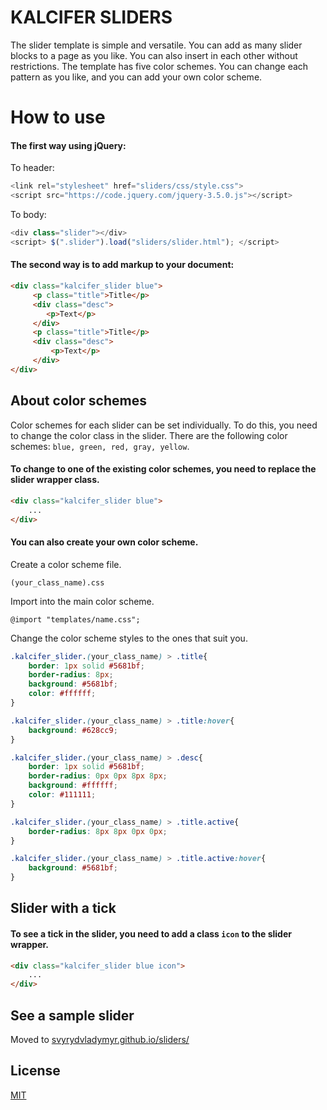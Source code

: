 # KALCIFER SLIDERS

The slider template is simple and versatile. 
You can add as many slider blocks to a page as you like. You can also insert in each other without restrictions.
The template has five color schemes. You can change each pattern as you like, and you can add your own color scheme.

# How to use

#### The first way using jQuery:

To header:

```javascript
<link rel="stylesheet" href="sliders/css/style.css">
<script src="https://code.jquery.com/jquery-3.5.0.js"></script>
```

To body:

```javascript
<div class="slider"></div>
<script> $(".slider").load("sliders/slider.html"); </script>
```

#### The second way is to add markup to your document:

```html
<div class="kalcifer_slider blue">
     <p class="title">Title</p>
     <div class="desc">            
        <p>Text</p>
     </div>
     <p class="title">Title</p>
     <div class="desc">
         <p>Text</p>
     </div>
</div> 
```

## About color schemes

Color schemes for each slider can be set individually. To do this, you need to change the color class in the slider. There are the following color schemes: ``` blue, green, red, gray, yellow ```.

#### To change to one of the existing color schemes, you need to replace the slider wrapper class.

```html
<div class="kalcifer_slider blue">
    ...
</div> 
```

#### You can also create your own color scheme.

Create a color scheme file.

``` (your_class_name).css ```

Import into the main color scheme.

``` @import "templates/name.css"; ```

Change the color scheme styles to the ones that suit you.

```css
.kalcifer_slider.(your_class_name) > .title{
    border: 1px solid #5681bf;
    border-radius: 8px;
    background: #5681bf;
    color: #ffffff;
}

.kalcifer_slider.(your_class_name) > .title:hover{
    background: #628cc9;
}

.kalcifer_slider.(your_class_name) > .desc{
    border: 1px solid #5681bf;
    border-radius: 0px 0px 8px 8px;
    background: #ffffff;
    color: #111111;
}

.kalcifer_slider.(your_class_name) > .title.active{
    border-radius: 8px 8px 0px 0px;
}

.kalcifer_slider.(your_class_name) > .title.active:hover{
    background: #5681bf;
}
```

## Slider with a tick

#### To see a tick in the slider, you need to add a class ``` icon ``` to the slider wrapper.

```html
<div class="kalcifer_slider blue icon">
    ...
</div> 
```

## See a sample slider

Moved to [svyrydvladymyr.github.io/sliders/](https://svyrydvladymyr.github.io/sliders/)

## License

[MIT](https://github.com/svyrydvladymyr/sliders/blob/master/LICENSE)
